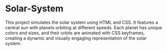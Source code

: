 # Solar-System
This project simulates the solar system using HTML and CSS. It features a central sun with planets orbiting at different speeds. Each planet has unique colors and sizes, and their orbits are animated with CSS keyframes, creating a dynamic and visually engaging representation of the solar system.
